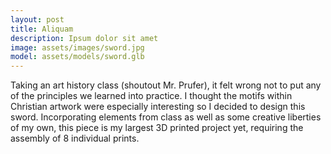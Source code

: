 ```yaml
---
layout: post
title: Aliquam
description: Ipsum dolor sit amet
image: assets/images/sword.jpg
model: assets/models/sword.glb
---
```


Taking an art history class (shoutout Mr. Prufer), it felt wrong not to put any of the principles we learned into practice. I thought the motifs within Christian artwork were especially interesting so I decided to design this sword. Incorporating elements from class as well as some creative liberties of my own, this piece is my largest 3D printed project yet, requiring the assembly of 8 individual prints.